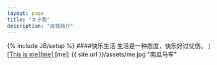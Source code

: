 ```yaml
---
layout: page
title: "关于我"
description: "自我简介"
---
```

{% include JB/setup %}
####快乐生活
生活是一种态度，快乐好过忧伤。
[ ![This is me][me] ](http://blog.sina.com.cn/lcq2012)
[me]: {{ site.url }}/assets/me.jpg "南瓜马车"
